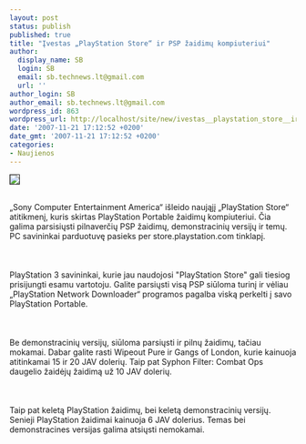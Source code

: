 ```yaml
---
layout: post
status: publish
published: true
title: "Įvestas „PlayStation Store“ ir PSP žaidimų kompiuteriui"
author:
  display_name: SB
  login: SB
  email: sb.technews.lt@gmail.com
  url: ''
author_login: SB
author_email: sb.technews.lt@gmail.com
wordpress_id: 863
wordpress_url: http://localhost/site/new/ivestas__playstation_store__ir_psp_zaidimu_kompiuteriui/
date: '2007-11-21 17:12:52 +0200'
date_gmt: '2007-11-21 17:12:52 +0200'
categories:
- Naujienos
---
```

<div class="imgright"><img src="http://tbn0.google.com/images?q=tbn:iH7j9oVNDNjjHM:http://www.techzine.nl/uploaded/17551_99f9d0e4.jpeg" border="1"></div>
<p><br>„Sony Computer Entertainment America“ išleido naująjį „PlayStation Store“ atitikmenį, kuris skirtas PlayStation Portable žaidimų kompiuteriui. Čia galima parsisiųsti pilnaverčių PSP žaidimų, demonstracinių versijų ir temų. PC savininkai parduotuvę pasieks per store.playstation.com tinklapį.<br />
<br><br />
<br>PlayStation 3 savininkai, kurie jau naudojosi &quot;PlayStation Store&quot; gali tiesiog prisijungti esamu vartotoju. Galite parsiųsti visą PSP siūloma turinį ir vėliau „PlayStation Network Downloader“ programos pagalba viską perkelti į savo PlayStation Portable.<br />
<br><br />
<br>Be demonstracinių versijų, siūloma parsiųsti ir pilnų žaidimų, tačiau mokamai. Dabar galite rasti Wipeout Pure ir Gangs of London, kurie kainuoja atitinkamai 15 ir 20 JAV dolerių. Taip pat Syphon Filter: Combat Ops daugelio žaidėjų žaidimą už 10 JAV dolerių.<br />
<br><br />
<br>Taip pat keletą PlayStation žaidimų, bei keletą demonstracinių versijų. Senieji PlayStation žaidimai kainuoja 6 JAV dolerius. Temas bei demonstracines versijas galima atsiųsti nemokamai.<br />
<br><br />
<br></p>
